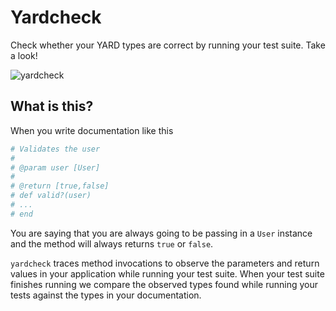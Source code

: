 # Yardcheck

Check whether your YARD types are correct by running your test suite. Take a look!

![yardcheck](https://cloud.githubusercontent.com/assets/2085622/24262402/211ecfbe-0fb7-11e7-86f7-1b287298339f.gif)

## What is this?

When you write documentation like this

```ruby
# Validates the user
#
# @param user [User]
#
# @return [true,false]
# def valid?(user)
# ...
# end
```

You are saying that you are always going to be passing in a `User` instance and the method will always returns `true` or `false`.

`yardcheck` traces method invocations to observe the parameters and return values in your application while running your test suite. When your test suite finishes running we compare the observed types found while running your tests against the types in your documentation.



